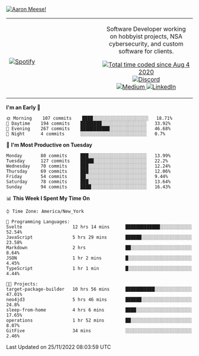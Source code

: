 [![Aaron Meese!](https://user-images.githubusercontent.com/17814535/88975338-a2aabf00-d27f-11ea-963f-8a19608716b4.png)](https://github.com/ajmeese7/readme-ascii "README ASCII")

<!-- Modified from project here: https://github.com/novatorem/novatorem -->
<table width="100%">
  <tr>
  <td width="50%">

&nbsp; <br> [![Spotify](https://ajmeese7.vercel.app/api/spotify)](https://open.spotify.com/user/ajmeese)

  </td>
  <td width="50%">
    <p align="center">
    Software Developer working on hobbyist projects, NSA cybersecurity, and custom software for clients.
    </p>
    <p align="center">
      <a href="https://wakatime.com/@f726891d-3b02-46cd-9b60-e8c59f9e2b14">
        <img src="https://wakatime.com/badge/user/f726891d-3b02-46cd-9b60-e8c59f9e2b14.svg" alt="Total time coded since Aug 4 2020" title="WakaTime" />
      </a>
      <a href="http://link.aaronmeese.com/discord">
        <img src="https://img.shields.io/badge/discord-ajmeese7%234835-369?style=flat-square&logo=discord&logoColor=white&color=purple" alt="Discord" title="Discord">
      </a>
      <br />
      <a href="https://link.aaronmeese.com/medium">
        <img src="https://img.shields.io/badge/medium-ajmeese7-1DB954?style=flat-square&logo=medium&logoColor=white" alt="Medium" title="Medium">
      </a>
      <a href="https://link.aaronmeese.com/linkedin">
        <img src="https://img.shields.io/badge/linkedIn-aaronmeese-1DB954?style=flat-square&logo=linkedin&logoColor=white&color=blue" alt="LinkedIn" title="LinkedIn">
      </a>
    </p>
  </td>

</table>

[//]: <> (The `&nbsp;` is to have Aphelion take up more space)

<!--START_SECTION:waka-->
**I'm an Early 🐤** 

```text
🌞 Morning    107 commits    ████░░░░░░░░░░░░░░░░░░░░░   18.71% 
🌆 Daytime    194 commits    ████████░░░░░░░░░░░░░░░░░   33.92% 
🌃 Evening    267 commits    ███████████░░░░░░░░░░░░░░   46.68% 
🌙 Night      4 commits      ░░░░░░░░░░░░░░░░░░░░░░░░░   0.7%

```
📅 **I'm Most Productive on Tuesday** 

```text
Monday       80 commits     ███░░░░░░░░░░░░░░░░░░░░░░   13.99% 
Tuesday      127 commits    █████░░░░░░░░░░░░░░░░░░░░   22.2% 
Wednesday    70 commits     ███░░░░░░░░░░░░░░░░░░░░░░   12.24% 
Thursday     69 commits     ███░░░░░░░░░░░░░░░░░░░░░░   12.06% 
Friday       54 commits     ██░░░░░░░░░░░░░░░░░░░░░░░   9.44% 
Saturday     78 commits     ███░░░░░░░░░░░░░░░░░░░░░░   13.64% 
Sunday       94 commits     ████░░░░░░░░░░░░░░░░░░░░░   16.43%

```


📊 **This Week I Spent My Time On** 

```text
⌚︎ Time Zone: America/New_York

💬 Programming Languages: 
Svelte                   12 hrs 14 mins      █████████████░░░░░░░░░░░░   52.54% 
JavaScript               5 hrs 29 mins       ██████░░░░░░░░░░░░░░░░░░░   23.58% 
Markdown                 2 hrs               ██░░░░░░░░░░░░░░░░░░░░░░░   8.64% 
JSON                     1 hr 2 mins         █░░░░░░░░░░░░░░░░░░░░░░░░   4.45% 
TypeScript               1 hr 1 min          █░░░░░░░░░░░░░░░░░░░░░░░░   4.44%

🐱‍💻 Projects: 
target-package-builder   10 hrs 56 mins      ███████████░░░░░░░░░░░░░░   47.01% 
neo4jd3                  5 hrs 46 mins       ██████░░░░░░░░░░░░░░░░░░░   24.8% 
sleep-from-home          4 hrs 6 mins        ████░░░░░░░░░░░░░░░░░░░░░   17.65% 
operations               1 hr 52 mins        ██░░░░░░░░░░░░░░░░░░░░░░░   8.07% 
GitFive                  34 mins             ░░░░░░░░░░░░░░░░░░░░░░░░░   2.46%

```


 Last Updated on 25/11/2022 08:03:59 UTC
<!--END_SECTION:waka-->
